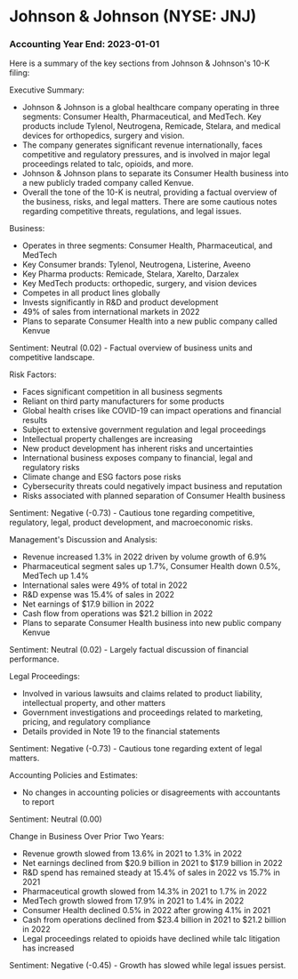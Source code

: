 # Johnson & Johnson (NYSE: JNJ)

### Accounting Year End: 2023-01-01

Here is a summary of the key sections from Johnson & Johnson's 10-K filing:

Executive Summary:

- Johnson & Johnson is a global healthcare company operating in three segments: Consumer Health, Pharmaceutical, and MedTech. Key products include Tylenol, Neutrogena, Remicade, Stelara, and medical devices for orthopedics, surgery and vision.  
- The company generates significant revenue internationally, faces competitive and regulatory pressures, and is involved in major legal proceedings related to talc, opioids, and more.
- Johnson & Johnson plans to separate its Consumer Health business into a new publicly traded company called Kenvue.
- Overall the tone of the 10-K is neutral, providing a factual overview of the business, risks, and legal matters. There are some cautious notes regarding competitive threats, regulations, and legal issues.

Business:

- Operates in three segments: Consumer Health, Pharmaceutical, and MedTech
- Key Consumer brands: Tylenol, Neutrogena, Listerine, Aveeno
- Key Pharma products: Remicade, Stelara, Xarelto, Darzalex
- Key MedTech products: orthopedic, surgery, and vision devices
- Competes in all product lines globally 
- Invests significantly in R&D and product development
- 49% of sales from international markets in 2022
- Plans to separate Consumer Health into a new public company called Kenvue

Sentiment: Neutral (0.02) - Factual overview of business units and competitive landscape.

Risk Factors:

- Faces significant competition in all business segments
- Reliant on third party manufacturers for some products
- Global health crises like COVID-19 can impact operations and financial results
- Subject to extensive government regulation and legal proceedings 
- Intellectual property challenges are increasing
- New product development has inherent risks and uncertainties
- International business exposes company to financial, legal and regulatory risks
- Climate change and ESG factors pose risks
- Cybersecurity threats could negatively impact business and reputation
- Risks associated with planned separation of Consumer Health business

Sentiment: Negative (-0.73) - Cautious tone regarding competitive, regulatory, legal, product development, and macroeconomic risks.

Management's Discussion and Analysis:

- Revenue increased 1.3% in 2022 driven by volume growth of 6.9%
- Pharmaceutical segment sales up 1.7%, Consumer Health down 0.5%, MedTech up 1.4%
- International sales were 49% of total in 2022
- R&D expense was 15.4% of sales in 2022
- Net earnings of $17.9 billion in 2022
- Cash flow from operations was $21.2 billion in 2022
- Plans to separate Consumer Health business into new public company Kenvue

Sentiment: Neutral (0.02) - Largely factual discussion of financial performance.

Legal Proceedings:

- Involved in various lawsuits and claims related to product liability, intellectual property, and other matters
- Government investigations and proceedings related to marketing, pricing, and regulatory compliance
- Details provided in Note 19 to the financial statements

Sentiment: Negative (-0.73) - Cautious tone regarding extent of legal matters.

Accounting Policies and Estimates:

- No changes in accounting policies or disagreements with accountants to report

Sentiment: Neutral (0.00)

Change in Business Over Prior Two Years:

- Revenue growth slowed from 13.6% in 2021 to 1.3% in 2022
- Net earnings declined from $20.9 billion in 2021 to $17.9 billion in 2022
- R&D spend has remained steady at 15.4% of sales in 2022 vs 15.7% in 2021
- Pharmaceutical growth slowed from 14.3% in 2021 to 1.7% in 2022
- MedTech growth slowed from 17.9% in 2021 to 1.4% in 2022 
- Consumer Health declined 0.5% in 2022 after growing 4.1% in 2021
- Cash from operations declined from $23.4 billion in 2021 to $21.2 billion in 2022
- Legal proceedings related to opioids have declined while talc litigation has increased

Sentiment: Negative (-0.45) - Growth has slowed while legal issues persist.